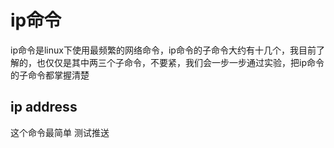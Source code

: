 # ip命令

ip命令是linux下使用最频繁的网络命令，ip命令的子命令大约有十几个，我目前了解的，也仅仅是其中两三个子命令，不要紧，我们会一步一步通过实验，把ip命令的子命令都掌握清楚

## ip address
这个命令最简单
测试推送
